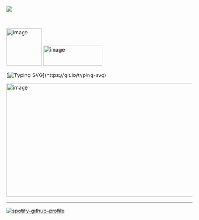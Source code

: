 ![](https://komarev.com/ghpvc/?username=fishymael&color=CD7138)

⠀⠀

<img width="96" height="100" alt="image" src="https://github.com/user-attachments/assets/d41f1d06-f147-4e98-9ed3-4fb38f53611f" /> <img width="160" height="54" alt="image" src="https://github.com/user-attachments/assets/8c23f182-b729-40fc-8a47-5609547d372f" />

[![Typing SVG](https://readme-typing-svg.demolab.com?font=Fira+Code&pause=1000&color=F77331&background=FF000000&width=435&lines=If+you+please%2C+call+me+Ishmael.)](https://git.io/typing-svg)

<!-- image -->

<img width="505" height="306" alt="image" src="https://github.com/user-attachments/assets/d151ccb7-87c6-4623-874d-fd842048c86c" />

<!-- spotify -->

___

[![spotify-github-profile](https://spotify-github-profile.kittinanx.com/api/view?uid=31iox7f7hxzjxbrrsahby5k5guu4&cover_image=true&theme=novatorem&show_offline=false&background_color=000000&interchange=true&bar_color=cd7138&bar_color_cover=false)](https://spotify-github-profile.kittinanx.com/api/view?uid=31iox7f7hxzjxbrrsahby5k5guu4&redirect=true)

<!-- hiiii iuhhhhh note i think -->
